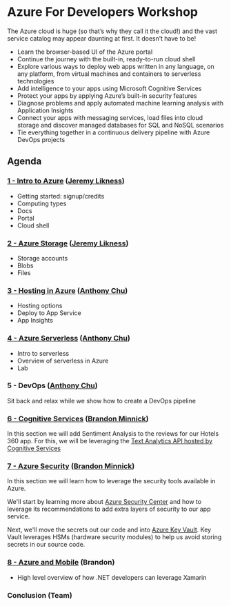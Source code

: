 # Azure For Developers Workshop

The Azure cloud is huge (so that’s why they call it the cloud!) and the vast service catalog may appear daunting at first. It doesn’t have to be!

- Learn the browser-based UI of the Azure portal
- Continue the journey with the built-in, ready-to-run cloud shell
- Explore various ways to deploy web apps written in any language, on any platform, from virtual machines and containers to serverless technologies
- Add intelligence to your apps using Microsoft Cognitive Services
- Protect your apps by applying Azure’s built-in security features
- Diagnose problems and apply automated machine learning analysis with Application Insights
- Connect your apps with messaging services, load files into cloud storage and discover managed databases for SQL and NoSQL scenarios
- Tie everything together in a continuous delivery pipeline with Azure DevOps projects

## Agenda

### [1 - Intro to Azure](./presentation/01-Intro.pptx) ([Jeremy Likness](https://twitter.com/jeremylikness))

* Getting started: signup/credits
* Computing types
* Docs
* Portal
* Cloud shell

### [2 - Azure Storage](./presentation/02-Intro.pptx) ([Jeremy Likness](https://twitter.com/jeremylikness))

* Storage accounts
* Blobs
* Files

### [3 - Hosting in Azure](labs/03-hosting.md) ([Anthony Chu](https://twitter.com/@anthonychu))

* Hosting options
* Deploy to App Service
* App Insights

### [4 - Azure Serverless](labs/04-serverless.md) ([Anthony Chu](https://twitter.com/@anthonychu))

* Intro to serverless
* Overview of serverless in Azure
* Lab

### 5 - DevOps ([Anthony Chu](https://twitter.com/@anthonychu))

Sit back and relax while we show how to create a DevOps pipeline

### [6 - Cognitive Services](/labs/06-cognitive_services.md) ([Brandon Minnick](https://twitter.com/TheCodeTraveler))

In this section we will add Sentiment Analysis to the reviews for our Hotels 360 app. For this, we will be leveraging the [Text Analytics API hosted by Cognitive Services](https://azure.microsoft.com/services/cognitive-services/text-analytics/?WT.mc_id=TechBash-github-bramin)

### [7 - Azure Security](/labs/07-azure_security.md) ([Brandon Minnick](https://twitter.com/TheCodeTraveler))

In this section we will learn how to leverage the security tools available in Azure.

We'll start by learning more about [Azure Security Center](https://azure.microsoft.com/services/security-center/?WT.mc_id=TechBash-github-bramin) and how to leverage its recommendations to add extra layers of security to our app service.

Next, we'll move the secrets out our code and into [Azure Key Vault](https://azure.microsoft.com/services/key-vault/?WT.mc_id=TechBash-github-bramin). Key Vault leverages HSMs (hardware security modules) to help us avoid storing secrets in our source code.

### [8 - Azure and Mobile]((/labs/08-azure_and_mobile.md)) (Brandon)

* High level overview of how .NET developers can leverage Xamarin

### Conclusion (Team)
